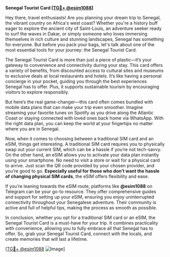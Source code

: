 **Senegal Tourist Card [[TG💪+ @esim1088](https://t.me/s/esim1088)]**

Hey there, travel enthusiasts! Are you planning your dream trip to Senegal, the vibrant country on Africa's west coast? Whether you're a history buff eager to explore the ancient city of Saint-Louis, an adventure seeker ready to surf the waves in Dakar, or simply someone who loves immersing themselves in rich culture and stunning landscapes, Senegal has something for everyone. But before you pack your bags, let's talk about one of the most essential tools for your journey: the Senegal Tourist Card.

The Senegal Tourist Card is more than just a piece of plastic—it’s your gateway to convenience and connectivity during your stay. This card offers a variety of benefits, from discounted access to cultural sites and museums to exclusive deals at local restaurants and hotels. It’s like having a personal concierge in your pocket, guiding you through the best experiences Senegal has to offer. Plus, it supports sustainable tourism by encouraging visitors to explore responsibly.

But here’s the real game-changer—this card often comes bundled with mobile data plans that can make your trip even smoother. Imagine streaming your favorite tunes on Spotify as you drive along the Atlantic Coast or staying connected with loved ones back home via WhatsApp. With the right data plan, you can keep the world at your fingertips no matter where you are in Senegal.

Now, when it comes to choosing between a traditional SIM card and an eSIM, things get interesting. A traditional SIM card requires you to physically swap out your current SIM, which can be a hassle if you’re not tech-savvy. On the other hand, an eSIM allows you to activate your data plan instantly using your smartphone. No need to visit a store or wait for a physical card to arrive. Just scan the QR code provided by your chosen provider, and you’re good to go. **Especially useful for those who don’t want the hassle of changing physical SIM cards**, the eSIM offers flexibility and ease.

If you’re leaning towards the eSIM route, platforms like **@esim1088** on Telegram can be your go-to resource. They offer comprehensive guides and support for setting up your eSIM, ensuring you enjoy uninterrupted connectivity throughout your Senegalese adventure. Their community is active and full of helpful tips, making the process as smooth as possible.

In conclusion, whether you opt for a traditional SIM card or an eSIM, the Senegal Tourist Card is a must-have for your trip. It combines practicality with convenience, allowing you to fully embrace all that Senegal has to offer. So, grab your Senegal Tourist Card, connect with the locals, and create memories that will last a lifetime. 

[[TG💪+ @esim1088](https://t.me/s/esim1088) ![Image](https://i.postimg.cc/Y0z9fWf4/image.png)]